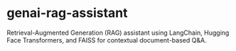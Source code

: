 # genai-rag-assistant
Retrieval-Augmented Generation (RAG) assistant using LangChain, Hugging Face Transformers, and FAISS for contextual document-based Q&amp;A.
